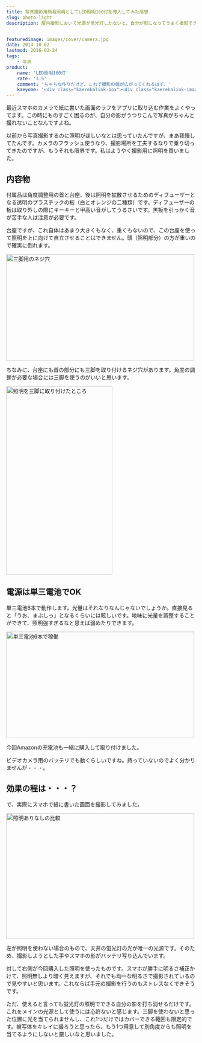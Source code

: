 ```yaml
---
title: 写真撮影用簡易照明としてLED照明160灯を導入してみた感想
slug: photo-light
description: 屋内撮影において光源が蛍光灯しかないと、自分が影になってうまく撮影できないばかりでストレスが貯まります。照明が１つあるだけで、撮影の幅が広がります。ただしこれ1つでは心許ないので、あくまで補助照明器具として使えるものと割り切りが必要です。


featuredimage: images/cover/camera.jpg
date: 2014-10-02
lastmod: 2016-02-24
tags: 
    - 写真
product:
    name: 'LED照明160灯'
    rate: '3.5'
    comment: 'ちゃちな作りだけど、これで撮影の幅が広がってくれるはず。'
    kaeyome: '<div class="kaerebalink-box"><div class="kaerebalink-image"><a href="http://www.amazon.co.jp/exec/obidos/ASIN/B006AUU8ME/illusionspace-22/ref=nosim/" rel="nofollow" target="_blank"><img src="http://ecx.images-amazon.com/images/I/41Cz3oUSCcL._SL160_.jpg" style="border: none;" /></a></div><div class="kaerebalink-info"><div class="kaerebalink-name"><a href="http://www.amazon.co.jp/exec/obidos/ASIN/B006AUU8ME/illusionspace-22/ref=nosim/" rel="nofollow" target="_blank">LED照明160灯</a><div class="kaerebalink-powered-date">posted with <a href="http://kaereba.com" rel="nofollow" target="_blank">カエレバ</a></div></div><div class="kaerebalink-detail"> YUNGNUO     </div><div class="kaerebalink-link1"><div class="shoplinkamazon"><a href="http://www.amazon.co.jp/gp/search?keywords=YONGNUO%81%40%8F%C6%96%BE&__mk_ja_JP=%83J%83%5E%83J%83i&tag=illusionspace-22" rel="nofollow" target="_blank" title="アマゾン" >Amazon</a></div><div class="shoplinkrakuten"><a href="http://hb.afl.rakuten.co.jp/hgc/0e95387f.f2aef20d.0e953880.25e412bd/?pc=http%3A%2F%2Fsearch.rakuten.co.jp%2Fsearch%2Fmall%2FYONGNUO%25E3%2580%2580%25E7%2585%25A7%25E6%2598%258E%2F-%2Ff.1-p.1-s.1-sf.0-st.A-v.2%3Fx%3D0%26scid%3Daf_ich_link_urltxt%26m%3Dhttp%3A%2F%2Fm.rakuten.co.jp%2F" rel="nofollow" target="_blank" title="楽天市場" >楽天市場</a></div></div></div><div class="booklink-footer" style="clear: left"></div></div>'
---
```


最近スマホのカメラで紙に書いた画面のラフをアプリに取り込む作業をよくやってます。この時にものすごく困るのが、自分の影がうつりこんで写真がちゃんと撮れないことなんですよね。

以前から写真撮影するのに照明がほしいなとは思っていたんですが、まあ我慢してたんです。カメラのフラッシュ使うなり、撮影場所を工夫するなりで乗り切ってきたのですが、もうそれも限界です。私はようやく撮影用に照明を買いました。


## 内容物


付属品は角度調整用の首と台座、後は照明を拡散させるためのディフューザーとなる透明のプラスチックの板（白とオレンジの二種類）です。ディフューザーの板は取り外しの際にキーキーと甲高い音がしてうるさいです。黒板を引っかく音が苦手な人は注意が必要です。

台座ですが、これ自体はあまり大きくもなく、重くもないので、この台座を使って照明を上に向けて自立させることはできません。頭（照明部分）の方が重いので確実に倒れます。

<img src="https://wantit.gcreate.jp/wp-content/uploads/2014/10/e0a62acf05bfbe59a996f4980226fedc.jpg" alt="三脚用のネジ穴" title="三脚用のネジ穴.jpg" width="500" height="282" />

ちなみに、台座にも首の部分にも三脚を取り付けるネジ穴があります。角度の調整が必要な場合には三脚を使うのがいいと思います。

<img src="https://wantit.gcreate.jp/wp-content/uploads/2014/10/e00e18c9d06a49cdbba74966d127cdc1.jpg" alt="照明を三脚に取り付けたところ" title="照明を三脚に取り付けたところ.jpg" width="282" height="500" />


## 電源は単三電池でOK


単三電池6本で動作します。光量はそれなりなんじゃないでしょうか。直接見ると「うお、まぶしっ」となるくらいには眩しいです。地味に光量を調整することができて、照明強すぎるなと思えば弱めたりできます。

<img src="https://wantit.gcreate.jp/wp-content/uploads/2014/10/db6bdb7e7270d27c428e86b2b65f8142.jpg" alt="単三電池6本で稼働" title="単三電池6本で稼働.jpg" width="500" height="282" />

今回Amazonの充電池も一緒に購入して取り付けました。

ビデオカメラ用のバッテリでも動くらしいですね。持っていないのでよく分かりませんが・・・。


## 効果の程は・・・？


で、実際にスマホで紙に書いた画面を撮影してみました。

<img src="https://wantit.gcreate.jp/wp-content/uploads/2014/10/95220e39f1ebfa3d533f0feb5b315745.jpg" alt="照明ありなしの比較" title="照明ありなしの比較.jpg" width="500" height="333" />

左が照明を使わない場合のもので、天井の蛍光灯の光が唯一の光源です。そのため、撮影しようとした手やスマホの影がバッチリ写り込んでいます。

対して右側が今回購入した照明を使ったものです。スマホが勝手に明るさ補正かけて、照明無しより暗く見えますが、それでも均一な明るさで撮影されているので見やすいと思います。これならば手元の撮影を行うのもストレスなくできそうです。

ただ、使えると言っても蛍光灯の照明でできる自分の影を打ち消せるだけです。これをメインの光源として使うには心許ないと感じます。三脚を使わないと思った位置に光を当てられませんし、これ1つだけではカバーできる範囲も限定的です。被写体をキレイに撮ろうと思ったら、もう1つ用意して別角度からも照明を当てるようにしないと厳しいなと思いました。


  